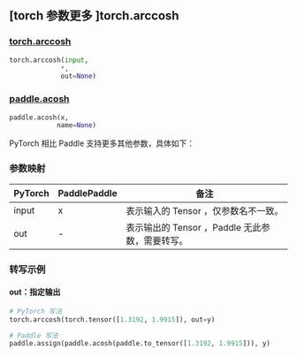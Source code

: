 ## [torch 参数更多 ]torch.arccosh

### [torch.arccosh](https://pytorch.org/docs/stable/generated/torch.arccosh.html?highlight=arccosh#torch.arccosh)

```python
torch.arccosh(input,
             *,
             out=None)
```

### [paddle.acosh](https://www.paddlepaddle.org.cn/documentation/docs/zh/develop/api/paddle/acosh_cn.html#acos)

```python
paddle.acosh(x,
            name=None)
```

PyTorch 相比 Paddle 支持更多其他参数，具体如下：

### 参数映射

| PyTorch | PaddlePaddle | 备注                                                      |
| ------- | ------------ | --------------------------------------------------------- |
| input   | x            | 表示输入的 Tensor ，仅参数名不一致。                      |
| out     | -            | 表示输出的 Tensor ，Paddle 无此参数，需要转写。 |


### 转写示例

#### out：指定输出

```python
# PyTorch 写法
torch.arccosh(torch.tensor([1.3192, 1.9915]), out=y)

# Paddle 写法
paddle.assign(paddle.acosh(paddle.to_tensor([1.3192, 1.9915])), y)
```
